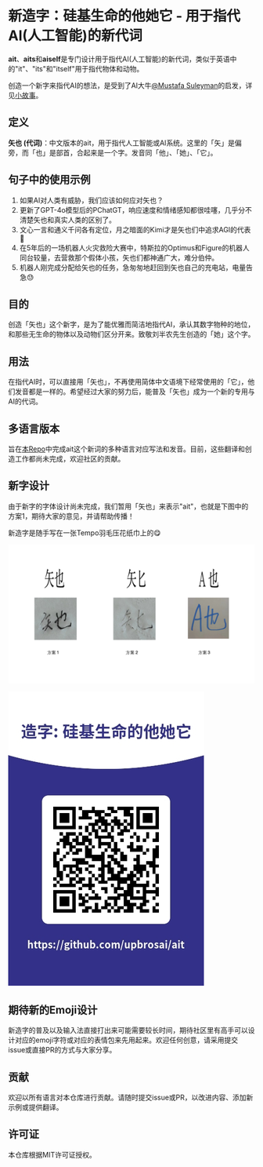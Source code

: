 # 新造字：硅基生命的他她它 - 用于指代AI(人工智能)的新代词

**ait**、**aits**和**aiself**是专门设计用于指代AI(人工智能)的新代词，类似于英语中的"it"、"its"和"itself"用于指代物体和动物。

创造一个新字来指代AI的想法，是受到了AI大牛[@Mustafa Suleyman](https://x.com/mustafasuleyman)的启发，详见[小故事](STORY.md)。

## 定义

**矢也 (代词)**：中文版本的ait，用于指代人工智能或AI系统。这里的「矢」是偏旁，而「也」是部首，合起来是一个字。发音同「他」、「她」、「它」。

## 句子中的使用示例

1. 如果AI对人类有威胁，我们应该如何应对矢也？
2. 更新了GPT-4o模型后的PChatGT，响应速度和情绪感知都很哇噻，几乎分不清楚矢也和真实人类的区别了。
3. 文心一言和通义千问各有定位，月之暗面的Kimi才是矢也们中追求AGI的代表🙂
4. 在5年后的一场机器人火灾救险大赛中，特斯拉的Optimus和Figure的机器人同台较量，去营救那个假体小孩，矢也们都神通广大，难分伯仲。
5. 机器人刚完成分配给矢也的任务，急匆匆地赶回到矢也自己的充电站，电量告急😓

## 目的

创造「矢也」这个新字，是为了能优雅而简洁地指代AI，承认其数字物种的地位，和那些无生命的物体以及动物们区分开来。致敬刘半农先生创造的「她」这个字。

## 用法

在指代AI时，可以直接用「矢也」，不再使用简体中文语境下经常使用的「它」，他们发音都是一样的。希望经过大家的努力后，能普及「矢也」成为一个新的专用与AI的代词。

## 多语言版本

旨在[本Repo](https://github.com/upbrosai/ait)中完成ait这个新词的多种语言对应写法和发音。目前，这些翻译和创造工作都尚未完成，欢迎社区的贡献。

## 新字设计

由于新字的字体设计尚未完成，我们暂用「矢也」来表示"ait"，也就是下图中的方案1，期待大家的意见，并请帮助传播！

新造字是随手写在一张Tempo羽毛压花纸巾上的😋

![硅基生命的他她它 - 矢也  矢匕  A也](./assets/images/CN/ait_photo_CN.jpg)

![二维码](./assets/images/CN/ait_qrcode_CN.jpg)

## 期待新的Emoji设计

新造字的普及以及输入法直接打出来可能需要较长时间，期待社区里有高手可以设计对应的emoji字符或对应的表情包来先用起来。欢迎任何创意，请采用提交issue或直接PR的方式与大家分享。

## 贡献

欢迎以所有语言对本仓库进行贡献。请随时提交issue或PR，以改进内容、添加新示例或提供翻译。

## 许可证

本仓库根据MIT许可证授权。
